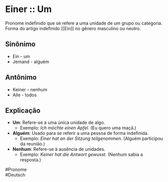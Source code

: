 # Einer :: Um
Pronome indefinido que se refere a uma unidade de um grupo ou categoria. Forma do artigo indefinido [[Ein]] no gênero masculino ou neutro.

## Sinônimo
- Ein - um  
- Jemand - alguém  

## Antônimo
- Keiner - nenhum  
- Alle - todos  

## Explicação
- **Um**: Refere-se a uma única unidade de algo.
  - Exemplo: *Ich möchte einen Apfel.* (Eu quero uma maçã.)
- **Alguém**: Usado para se referir a uma pessoa de forma indefinida.
  - Exemplo: *Einer hat an der Sitzung teilgenommen.* (Alguém participou da reunião.)
- **Nenhum**: Refere-se à ausência de unidades.
  - Exemplo: *Keiner hat die Antwort gewusst.* (Nenhum sabia a resposta.)

#Pronome  
#Deutsch
